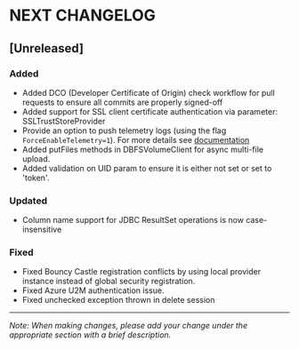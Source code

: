 # NEXT CHANGELOG

## [Unreleased]

### Added
- Added DCO (Developer Certificate of Origin) check workflow for pull requests to ensure all commits are properly signed-off
- Added support for SSL client certificate authentication via parameter: SSLTrustStoreProvider
- Provide an option to push telemetry logs (using the flag `ForceEnableTelemetry=1`). For more details see [documentation](https://docs.databricks.com/aws/en/integrations/jdbc-oss/properties#-telemetry-collection)
- Added putFiles methods in DBFSVolumeClient for async multi-file upload.
- Added validation on UID param to ensure it is either not set or set to 'token'.

### Updated
- Column name support for JDBC ResultSet operations is now case-insensitive

### Fixed
- Fixed Bouncy Castle registration conflicts by using local provider instance instead of global security registration.
- Fixed Azure U2M authentication issue.
- Fixed unchecked exception thrown in delete session

---
*Note: When making changes, please add your change under the appropriate section with a brief description.* 
